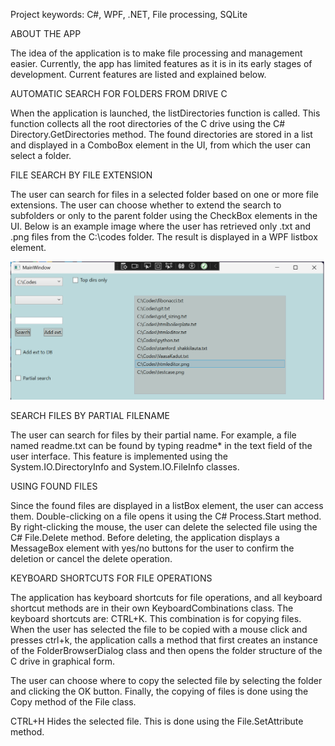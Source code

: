 Project keywords: C#, WPF, .NET, File processing, SQLite

ABOUT THE APP

The idea of ​​the application is to make file processing and management easier. Currently, the app has limited features as it is in its early stages of development. Current features are listed and explained below.

AUTOMATIC SEARCH FOR FOLDERS FROM DRIVE C

When the application is launched, the listDirectories function is called. This function collects all the root directories of the C drive using the C# Directory.GetDirectories method. The found directories are stored in a list and displayed in a ComboBox element in the UI, from which the user can select a folder.

FILE SEARCH BY FILE EXTENSION

The user can search for files in a selected folder based on one or more file extensions. The user can choose whether to extend the search to subfolders or only to the parent folder using the CheckBox elements in the UI. Below is an example image where the user has retrieved only .txt and .png files from the C:\codes folder. The result is displayed in a WPF listbox element.

![Alt text](./images/file_ext_search.png)

SEARCH FILES BY PARTIAL FILENAME

The user can search for files by their partial name. For example, a file named readme.txt can be found by typing readme* in the text field of the user interface. This feature is implemented using the System.IO.DirectoryInfo and System.IO.FileInfo classes.

USING FOUND FILES

Since the found files are displayed in a listBox element, the user can access them. Double-clicking on a file opens it using the C# Process.Start method. By right-clicking the mouse, the user can delete the selected file using the C# File.Delete method. Before deleting, the application displays a MessageBox element with yes/no buttons for the user to confirm the deletion or cancel the delete operation.

KEYBOARD SHORTCUTS FOR FILE OPERATIONS

The application has keyboard shortcuts for file operations, and all keyboard shortcut methods are in their own KeyboardCombinations class.
The keyboard shortcuts are: CTRL+K. This combination is for copying files. When the user has selected the file to be copied with a mouse click and presses ctrl+k, the application calls a method that first creates an instance of the FolderBrowserDialog class and then opens the folder structure of the C drive in graphical form.

The user can choose where to copy the selected file by selecting the folder and clicking the OK button.
Finally, the copying of files is done using the Copy method of the File class.

CTRL+H Hides the selected file. This is done using the File.SetAttribute method.